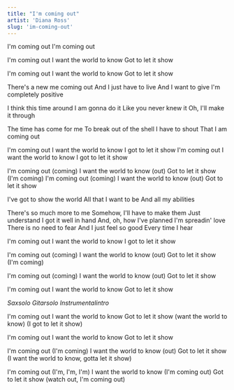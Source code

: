 ```yaml
---
title: "I'm coming out"
artist: 'Diana Ross'
slug: 'im-coming-out'
---
```


I'm coming out
I'm coming out

I'm coming out
I want the world to know
Got to let it show

I'm coming out
I want the world to know
Got to let it show

There's a new me coming out
And I just have to live
And I want to give
I'm completely positive

I think this time around
I am gonna do it
Like you never knew it
Oh, I'll make it through

The time has come for me
To break out of the shell
I have to shout
That I am coming out

I'm coming out
I want the world to know
I got to let it show
I'm coming out
I want the world to know
I got to let it show

I'm coming out (coming)
I want the world to know (out)
Got to let it show (I'm coming)
I'm coming out (coming)
I want the world to know (out)
Got to let it show

I've got to show the world
All that I want to be
And all my abilities

There's so much more to me
Somehow, I'll have to make them
Just understand
I got it well in hand
And, oh, how I've planned
I'm spreadin' love
There is no need to fear
And I just feel so good
Every time I hear

I'm coming out
I want the world to know
I got to let it show

I'm coming out (coming)
I want the world to know (out)
Got to let it show (I'm coming)

I'm coming out (coming)
I want the world to know (out)
Got to let it show

I'm coming out
I want the world to know
Got to let it show

_Saxsolo_
_Gitarsolo_
_Instrumentalintro_

I'm coming out
I want the world to know
Got to let it show (want the world to know)
(I got to let it show)

I'm coming out
I want the world to know
Got to let it show

I'm coming out (I'm coming)
I want the world to know (out)
Got to let it show
(I want the world to know, gotta let it show)

I'm coming out (I'm, I'm, I'm)
I want the world to know (I'm coming out)
Got to let it show (watch out, I'm coming out)
